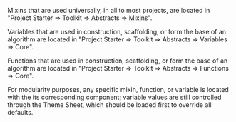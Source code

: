 Mixins that are used universally, in all to most projects, are located in "Project Starter => Toolkit => Abstracts => Mixins".

Variables that are used in construction, scaffolding, or form the base of an algorithm are located in
"Project Starter => Toolkit => Abstracts => Variables => Core".

Functions that are used in construction, scaffolding, or form the base of an algorithm are located in
"Project Starter => Toolkit => Abstracts => Functions => Core".

For modularity purposes, any specific mixin, function, or variable is located with the its corresponding component; variable values are still controlled through the Theme Sheet, which should be loaded first to override all defaults.
